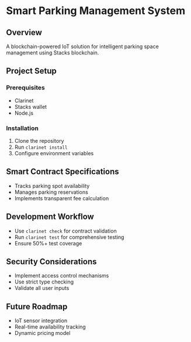 # Smart Parking Management System

## Overview
A blockchain-powered IoT solution for intelligent parking space management using Stacks blockchain.

## Project Setup

### Prerequisites
- Clarinet
- Stacks wallet
- Node.js

### Installation
1. Clone the repository
2. Run `clarinet install`
3. Configure environment variables

## Smart Contract Specifications
- Tracks parking spot availability
- Manages parking reservations
- Implements transparent fee calculation

## Development Workflow
- Use `clarinet check` for contract validation
- Run `clarinet test` for comprehensive testing
- Ensure 50%+ test coverage

## Security Considerations
- Implement access control mechanisms
- Use strict type checking
- Validate all user inputs

## Future Roadmap
- IoT sensor integration
- Real-time availability tracking
- Dynamic pricing model

